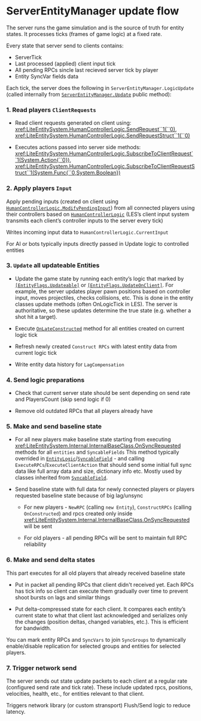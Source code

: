 # ServerEntityManager update flow

The server runs the game simulation and is the source of truth for entity states. It processes ticks (frames of game logic) at a fixed rate.

Every state that server send to clients contains:
* ServerTick
* Last processed (applied) client input tick
* All pending RPCs sincle last recieved server tick by player
* Entity SyncVar fields data

Each tick, the server does the following in `ServerEntityManager.LogicUpdate` (called internally from [`ServerEntityManager.Update`](xref:LiteEntitySystem.ServerEntityManager.Update) public method):

### 1. Read players `ClientRequests`

* Read client requests generated on client using:
<xref:LiteEntitySystem.HumanControllerLogic.SendRequest``1(``0)>,
<xref:LiteEntitySystem.HumanControllerLogic.SendRequestStruct``1(``0)>

* Executes actions passed into server side methods:
<xref:LiteEntitySystem.HumanControllerLogic.SubscribeToClientRequest``1(System.Action{``0})>,
<xref:LiteEntitySystem.HumanControllerLogic.SubscribeToClientRequestStruct``1(System.Func{``0,System.Boolean})> 

### 2. Apply players `Input`

Apply pending inputs (created on client using [`HumanControllerLogic.ModifyPendingInput`](xref:LiteEntitySystem.HumanControllerLogic.ModifyPendingInput)) from all connected players using their controllers based on [`HumanControllerLogic`](xref:LiteEntitySystem.HumanControllerLogic) (LES’s client input system transmits each client’s controller inputs to the server every tick)

Writes incoming input data to `HumanControllerLogic.CurrentInput`

For AI or bots typically inputs directly passed in Update logic to controlled entities

### 3. `Update` all updateable Entities
* Update the game state by running each entity’s logic that marked by [`[EntityFlags.Updateable]`](xref:LiteEntitySystem.EntityFlags.Updateable) or [`[EntityFlags.UpdateOnClient]`](xref:LiteEntitySystem.EntityFlags.UpdateOnClient). For example, the server updates player pawn positions based on controller input, moves projectiles, checks collisions, etc. This is done in the entity classes update methods (often OnLogicTick in LES). The server is authoritative, so these updates determine the true state (e.g. whether a shot hit a target).

* Execute [`OnLateConstructed`](xref:LiteEntitySystem.Internal.InternalEntity.OnLateConstructed) method for all entities created on current logic tick

* Refresh newly created `Construct RPCs` with latest entity data from current logic tick

* Write entity data history for `LagCompensation`

### 4. Send logic preparations

* Check that current server state should be sent depending on send rate and PlayersCount (skip send logic if 0)

* Remove old outdated RPCs that all players already have

### 5. Make and send baseline state

* For all new players make baseline state starting from executing <xref:LiteEntitySystem.Internal.InternalBaseClass.OnSyncRequested> methods for all `entities` and `SyncableFields`
This method typically overrided in [`EntityLogic`](xref:LiteEntitySystem.EntityLogic)/[`SyncableField`](xref:LiteEntitySystem.SyncableField) - and calling `ExecuteRPCs`/`ExecuteClientAction` that should send some initial full sync data like full array data and size, dictionary info etc. 
Mostly used by classes inherited from [`SyncableField`](xref:LiteEntitySystem.SyncableField).

* Send baseline state with full data for newly connected players or players requested baseline state because of big lag/unsync
 
    * For new players - `NewRPC` (calling `new Entity`), `ConstructRPCs` (calling `OnConstructed`) and rpcs created only inside <xref:LiteEntitySystem.Internal.InternalBaseClass.OnSyncRequested> will be sent

    * For old players - all pending RPCs will be sent to maintain full RPC reliability

### 6. Make and send delta states

This part executes for all old players that already received baseline state

* Put in packet all pending RPCs that client didn't received yet. Each RPCs has tick info
so client can execute them gradually over time to prevent shoot bursts on lags and similar things

* Put delta-compressed state for each client.
It compares each entity’s current state to what that client last acknowledged and serializes only the changes (position deltas, changed variables, etc.). This is efficient for bandwidth.

You can mark entity RPCs and `SyncVars` to join `SyncGroups` to dynamically enable/disable replication for selected groups and entities for selected players.

### 7. Trigger network send

The server sends out state update packets to each client at a regular rate (configured send rate and tick rate). These include updated rpcs, positions, velocities, health, etc., for entities relevant to that client. 

Triggers network library (or custom stransport) Flush/Send logic to reduce latency.